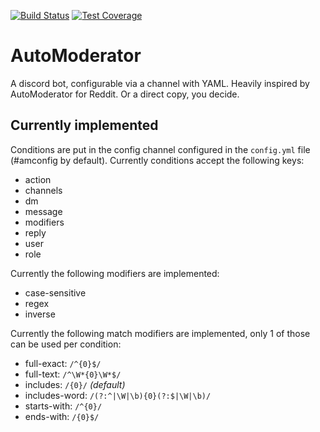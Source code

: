 [![Build Status](https://travis-ci.org/michaelowens/AutoModerator.svg?branch=master)](https://travis-ci.org/michaelowens/AutoModerator)
[![Test Coverage](https://codeclimate.com/github/michaelowens/AutoModerator/badges/coverage.svg)](https://codeclimate.com/github/michaelowens/AutoModerator/coverage)


# AutoModerator

A discord bot, configurable via a channel with YAML. Heavily inspired by AutoModerator for Reddit. Or a direct copy, you decide.

## Currently implemented

Conditions are put in the config channel configured in the `config.yml` file (#amconfig by default). Currently conditions accept the following keys:

- action
- channels
- dm
- message
- modifiers
- reply
- user
 - role

Currently the following modifiers are implemented:

- case-sensitive
- regex
- inverse

Currently the following match modifiers are implemented, only 1 of those can be used per condition:

- full-exact: `/^{0}$/`
- full-text: `/^\W*{0}\W*$/`
- includes: `/{0}/` *(default)*
- includes-word: `/(?:^|\W|\b){0}(?:$|\W|\b)/`
- starts-with: `/^{0}/`
- ends-with: `/{0}$/`
